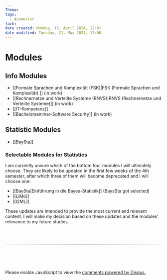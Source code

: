 ```yaml
---
Thema:
tags:
  - 4semester
fach: 
date created: Monday, 15. April 2024, 12:01
date modified: Tuesday, 21. May 2024, 17:00
---
```


# Modules

## Info Modules
- [[Formale Sprachen und Komplexität (FSK)|FSK (Formale Sprachen und Komplexität) ]] (in work)
- [[Rechnernetze und Verteilte Systeme (RNVS)|RNVS (Rechnernetze und Verteilte Systeme)]] (in work)
- [[IT-Kompetenz]]
- [[Bachelorseminar-Software Security]] (in work)

## Statistic Modules

- [[BaySta]]

### Selectable Modules for Statistics

I am currently unsure which of the bottom four modules I will ultimately choose. They are likely to be updated in the first few weeks of the 4th semester, after which three of them will become deprecated and I will choose one:

- [[BaySta|Einführung in die Bayes-Statistik]] (BaysSta got selected)
- [[LiMo]] 
- [[I2ML]]

These updates are intended to provide the most current and relevant content. I will make my decision based on these updates and the modules' relevance to my future studies.







<!-- DISQUS SCRIPT COMMENT START -->






<hr style="border: none; height: 2px; background: linear-gradient(to right, #f0f0f0, #ccc, #f0f0f0); margin-top: 4rem; margin-bottom: 5rem;">
<div id="disqus_thread"></div>
<script>
    /**
    *  RECOMMENDED CONFIGURATION VARIABLES: EDIT AND UNCOMMENT THE SECTION BELOW TO INSERT DYNAMIC VALUES FROM YOUR PLATFORM OR CMS.
    *  LEARN WHY DEFINING THESE VARIABLES IS IMPORTANT: https://disqus.com/admin/universalcode/#configuration-variables    */
    /*
    var disqus_config = function () {
    this.page.url = PAGE_URL;  // Replace PAGE_URL with your page's canonical URL variable
    this.page.identifier = PAGE_IDENTIFIER; // Replace PAGE_IDENTIFIER with your page's unique identifier variable
    };
    */
    (function() { // DON'T EDIT BELOW THIS LINE
    var d = document, s = d.createElement('script');
    s.src = 'https://myuninotes.disqus.com/embed.js';
    s.setAttribute('data-timestamp', +new Date());
    (d.head || d.body).appendChild(s);
    })();
</script>
<noscript>Please enable JavaScript to view the <a href="https://disqus.com/?ref_noscript">comments powered by Disqus.</a></noscript>






<!-- DISQUS SCRIPT COMMENT END -->






